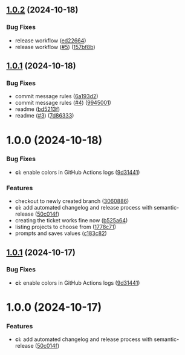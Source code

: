 ## [1.0.2](https://github.com/tiriana/git-jira-fast-ticket/compare/v1.0.1...v1.0.2) (2024-10-18)


### Bug Fixes

* release workflow ([ed22664](https://github.com/tiriana/git-jira-fast-ticket/commit/ed22664ba346f453593438958b7716ced6f0361f))
* release workflow ([#5](https://github.com/tiriana/git-jira-fast-ticket/issues/5)) ([157bf8b](https://github.com/tiriana/git-jira-fast-ticket/commit/157bf8b368a1b7a51128418b7a5a8e85a6ecf3e5))

## [1.0.1](https://github.com/tiriana/git-jira-fast-ticket/compare/v1.0.0...v1.0.1) (2024-10-18)


### Bug Fixes

* commit message rules ([6a193d2](https://github.com/tiriana/git-jira-fast-ticket/commit/6a193d2271695855f3147ce386f7673edff4195a))
* commit message rules ([#4](https://github.com/tiriana/git-jira-fast-ticket/issues/4)) ([9945001](https://github.com/tiriana/git-jira-fast-ticket/commit/9945001a4e1332fc95c629324b2104a235b025c0))
* readme ([bd5213f](https://github.com/tiriana/git-jira-fast-ticket/commit/bd5213fa9693d5090e14997b22da4b1e647f9bbb))
* readme ([#3](https://github.com/tiriana/git-jira-fast-ticket/issues/3)) ([7d86333](https://github.com/tiriana/git-jira-fast-ticket/commit/7d8633332a29f0fdc6726eff039b42c63a7a8607))

# 1.0.0 (2024-10-18)


### Bug Fixes

* **ci:** enable colors in GitHub Actions logs ([9d31441](https://github.com/tiriana/git-jira-fast-ticket/commit/9d3144177a602346fa68f689ec1fb203226fe53b))


### Features

* checkout to newly created branch ([3060886](https://github.com/tiriana/git-jira-fast-ticket/commit/306088643810a7554ec9ec6a7b0118a9fa5eaae6))
* **ci:** add automated changelog and release process with semantic-release ([50c014f](https://github.com/tiriana/git-jira-fast-ticket/commit/50c014fd90f9538ca6e1c538fc4a1f86f8d6f579))
* creating the ticket works fine now ([b525a64](https://github.com/tiriana/git-jira-fast-ticket/commit/b525a64ec6f57a1c43dcc953347637cd855f6de1))
* listing projects to choose from ([1778c71](https://github.com/tiriana/git-jira-fast-ticket/commit/1778c716813b28b65c6629dd55f40b2562f2efbf))
* prompts and saves values ([c183c82](https://github.com/tiriana/git-jira-fast-ticket/commit/c183c825c9ea313b7fd39a09f8ae4b298723764c))

## [1.0.1](https://github.com/tiriana/git-jira-fast-ticket/compare/v1.0.0...v1.0.1) (2024-10-17)

### Bug Fixes

- **ci:** enable colors in GitHub Actions logs ([9d31441](https://github.com/tiriana/git-jira-fast-ticket/commit/9d3144177a602346fa68f689ec1fb203226fe53b))

# 1.0.0 (2024-10-17)

### Features

- **ci:** add automated changelog and release process with semantic-release ([50c014f](https://github.com/tiriana/git-jira-fast-ticket/commit/50c014fd90f9538ca6e1c538fc4a1f86f8d6f579))
